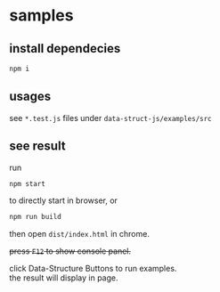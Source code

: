 # samples

## install dependecies

```bash
npm i
```

## usages

see `*.test.js` files under `data-struct-js/examples/src`

## see result

run
```bash
npm start
```
to directly start in browser, or 
```bash
npm run build
```
then open `dist/index.html` in chrome.

 ~~press `F12` to show console panel.~~

 click Data-Structure Buttons to run examples.  
 the result will display in page.